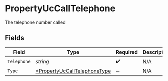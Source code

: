 # PropertyUcCallTelephone

The telephone number called


## Fields

| Field                                                                              | Type                                                                               | Required                                                                           | Description                                                                        |
| ---------------------------------------------------------------------------------- | ---------------------------------------------------------------------------------- | ---------------------------------------------------------------------------------- | ---------------------------------------------------------------------------------- |
| `Telephone`                                                                        | *string*                                                                           | :heavy_check_mark:                                                                 | N/A                                                                                |
| `Type`                                                                             | [*PropertyUcCallTelephoneType](../../models/shared/propertyuccalltelephonetype.md) | :heavy_minus_sign:                                                                 | N/A                                                                                |